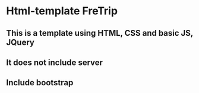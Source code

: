 # Html-template FreTrip

## This is a template using HTML, CSS and basic JS, JQuery

## It does not include server

## Include bootstrap
